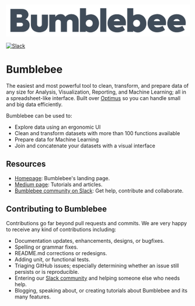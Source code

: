 [![Logo Bumblebee](assets/images/logo.png)](https://hi-bumblebee.com)

[![Slack](https://img.shields.io/badge/chat-slack-red.svg?logo=slack&color=36c5f0)](https://communityinviter.com/apps/hi-bumblebee/welcome)

# Bumblebee

The easiest and most powerful tool to clean, transform, and prepare data of any size for Analysis, Visualization, Reporting, and Machine Learning; all in a spreadsheet-like interface. Built over [Optimus](https://github.com/hi-primus/optimus) so you can handle small and big data efficiently.

Bumblebee can be used to:

- Explore data using an ergonomic UI
- Clean and transform datasets with more than 100 functions available
- Prepare data for Machine Learning
- Join and concatenate your datasets with a visual interface

## Resources

- [Homepage](https://hi-bumblebee.com/): Bumblebee's landing page.
- [Medium page](https://medium.com/hi-bumblebee): Tutorials and articles.
- [Bumblebee community on Slack](https://communityinviter.com/apps/hi-bumblebee/welcome): Get help, contribute and collaborate.

## Contributing to Bumblebee

Contributions go far beyond pull requests and commits. We are very happy to receive any kind of contributions including:

- Documentation updates, enhancements, designs, or bugfixes.
- Spelling or grammar fixes.
- README.md corrections or redesigns.
- Adding unit, or functional tests.
- Triaging GitHub issues; especially determining whether an issue still persists or is reproducible.
- Entering our [Slack community](https://communityinviter.com/apps/hi-bumblebee/welcome) and helping someone else who needs help.
- Blogging, speaking about, or creating tutorials about Bumblebee and its many features.
